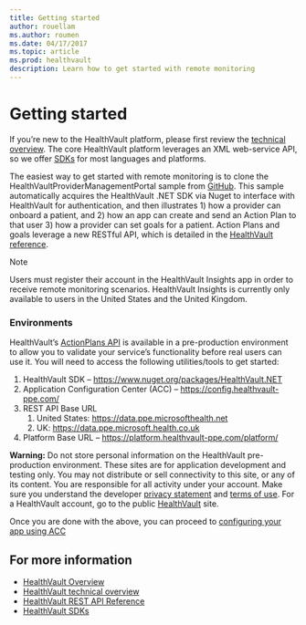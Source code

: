 ```yaml
---
title: Getting started 
author: rouellam
ms.author: roumen
ms.date: 04/17/2017
ms.topic: article
ms.prod: healthvault
description: Learn how to get started with remote monitoring
---
```


Getting started
===============

If you’re new to the HealthVault platform, please first review the [technical overview](https://go.microsoft.com/fwlink/?linkid=839408). The core HealthVault platform leverages an XML web-service API, so we offer [SDKs](https://go.microsoft.com/fwlink/?linkid=839410) for most languages and platforms.

The easiest way to get started with remote monitoring is to clone the HealthVaultProviderManagementPortal sample from [GitHub](https://go.microsoft.com/fwlink/?linkid=839405). This sample automatically acquires the HealthVault .NET SDK via Nuget to interface with HealthVault for authentication, and then illustrates 1) how a provider can onboard a patient, and 2) how an app can create and send an Action Plan to that user 3) how a provider can set goals for a patient. Action Plans and goals leverage a new RESTful API, which is detailed in the [HealthVault reference](https://go.microsoft.com/fwlink/?linkid=839407).

> [!NOTE]
> Users must register their account in the HealthVault Insights app in order to receive remote monitoring scenarios. HealthVault Insights is currently only available to users in the United States and the United Kingdom.

### Environments

HealthVault’s <a href="https://go.microsoft.com/fwlink/?linkid=839407" id="PageContent_18332_2">ActionPlans API</a> is available in a pre-production environment to allow you to validate your service’s functionality before real users can use it. You will need to access the following utilities/tools to get started:

1.  HealthVault SDK – <https://www.nuget.org/packages/HealthVault.NET>
2.  Application Configuration Center (ACC) – <https://config.healthvault-ppe.com/>
3.  REST API Base URL
    1.  United States: <https://data.ppe.microsofthealth.net>
    2.  UK: <https://data.ppe.microsoft.health.co.uk>
4.  Platform Base URL – <a href="https://platform.healthvault-ppe.com/platform/" class="uri" id="PageContent_18332_4">https://platform.healthvault-ppe.com/platform/</a> 

**Warning:** Do not store personal information on the HealthVault pre-production environment. These sites are for application development and testing only. You may not distribute or sell connectivity to this site, or any of its content. You are responsible for all activity under your account. Make sure you understand the developer [privacy statement](https://config.healthvault-ppe.com/PrivacyStatement.aspx) and [terms of use](https://config.healthvault-ppe.com/ServiceAgreement.aspx). For a HealthVault account, go to the public [HealthVault](https://www.healthvault.com/) site.

Once you are done with the above, you can proceed to [configuring your app using ACC](https://msdn.microsoft.com/en-us/healthvault/mt778893.aspx)

For more information
--------------------

-   [HealthVault Overview](https://www.healthvault.com/us/en)
-   [HealthVault technical overview](https://go.microsoft.com/fwlink/?linkid=839408)
-   [HealthVault REST API Reference](https://go.microsoft.com/fwlink/?linkid=839407)
-   [HealthVault SDKs](https://go.microsoft.com/fwlink/?linkid=839410)


